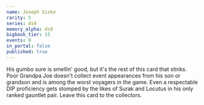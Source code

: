 ```yaml
---
name: Joseph Sisko
rarity: 5
series: ds9
memory_alpha: ds9
bigbook_tier: 15
events: 0
in_portal: false
published: true
---
```


His gumbo sure is smellin' good, but it's the rest of this card that stinks. Poor Grandpa Joe doesn't collect event appearances from his son or grandson and is among the worst voyagers in the game. Even a respectable DIP proficiency gets stomped by the likes of Surak and Locutus in his only ranked gauntlet pair. Leave this card to the collectors.
